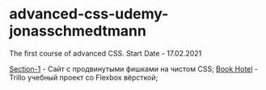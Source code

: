 # advanced-css-udemy-jonasschmedtmann
The first course of advanced CSS. Start Date - 17.02.2021

[Section-1](https://sssrgo-dev.github.io/advanced-css-udemy-jonasschmedtmann/Natours/starter/index.html "Сайт с фишками на чистом CSS") - Сайт с продвинутыми фишками на чистом CSS;
[Book Hotel](https://sssrgo-dev.github.io/advanced-css-udemy-jonasschmedtmann/Trillo/starter/index.html "Сайт с фишками на чистом CSS") - Trillo учебный проект со Flexbox вёрсткой;
